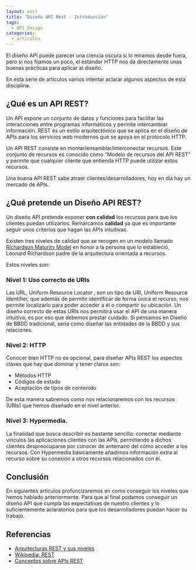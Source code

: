 ```yaml
---
layout: post
title: "Diseño API Rest - Introducción"
tags:
  - API Design
categories:
  - articulos
---
```

El diseño  API puede parecer una ciencia oscura si lo miramos desde fuera, pero si nos fijamos un poco, el estándar HTTP nos da directamente unas buenas prácticas para aplicar al diseño.

En esta serie de articulos vamos intentar aclarar algunos aspectos de esta disciplina.

<!--more-->
## ¿Qué es un API REST?

Un API expone un conjunto de datos y funciones para facilitar las interacciones entre programas informáticos y permite intercambiar información. REST es un estilo arquitectónico que se aplica en el diseño de APIs para los servicios web modernos que se apoya en el protocolo HTTP.

Un API REST consiste en montar/ensamblar/interconectar recursos. Este conjunto de recursos es conocido como “Modelo de recursos del API REST” y permite que cualquier cliente que entienda HTTP puede utilizar estos recursos.

Una buena API REST sabe atraer clientes/desarrolladores, hoy en día hay un mercado de APIs.



## ¿Qué pretende un Diseño API REST?
Un diseño API pretende exponer __con calidad__ los recursos para que los clientes puedan utliizarlos. Remarcamos __calidad__ ya que es importante seguir unos criterios que hagan las APIs intuitivas.

Existen tres niveles de calidad que se recogen en un modelo llamado [Richardson Maturity Model](https://martinfowler.com/articles/richardsonMaturityModel.html) en honor a la persona que lo estableció, Leonard Richardson padre de la arquitectura orientada a recursos. 

Estos niveles son:

### Nivel 1: Uso correcto de URIs

Las URL, Uniform Resource Locator , son un tipo de URI, Uniform Resource Identifier, que además de permitir identificar de forma única el recurso, nos permite localizarlo para poder acceder a él o compartir su ubicación. Un diseño correcto de estas URIs nos permitirá usar el API de una manera intuitiva, es por eso que debemos prestar cuidado.
Si pensamos en Diseño de BBDD tradicional, seria como diseñar las entidades de la BBDD y sus relaciones.

### Nivel 2: HTTP

Conocer bien HTTP no es opcional, para diseñar APIs REST los aspectos claves que hay que dominar y tener claros son:
- Métodos HTTP
- Códigos de estado
- Aceptación de tipos de contenido

De esta manera sabremos como nos relacionaremos con los recursos (URIs) que hemos diseñado en el nivel anterior.

### Nivel 3: Hypermedia.
La finalidad que busca describir es bastante sencillo: conectar mediante vínculos las aplicaciones clientes con las APIs, permitiendo a dichos clientes despreocuparse por conocer de antemano del cómo acceder a los recursos.
Con Hypermedia básicamente añadimos información extra al recurso sobre su conexión a otros recursos relacionados con él.

## Conclusión
En siguientes artículos profuncizaremos en como conseguir los niveles que hemos hablado anteriormente. Para que al final podamos conseguir un diseño API que cumpla las expectativas de nuestro clientes y lo suficientemente aclaratorios para que los desarrolladores puedan hacer su trabajo.

## Referencias
- [Arquitecturas REST y sus niveles](https://www.arquitecturajava.com/arquitecturas-rest-y-sus-niveles)
- [Wikipedia: REST](https://es.wikipedia.org/REST)
- [Conceptos sobre APIs REST](http://asiermarques.com/2013/conceptos-sobre-apis-rest/)